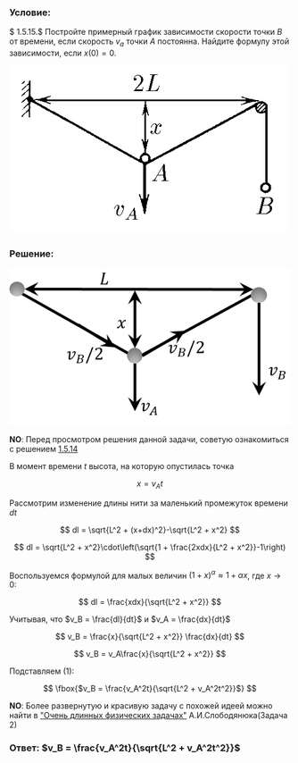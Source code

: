 ###  Условие:

$ 1.5.15.$ Постройте примерный график зависимости скорости точки $B$ от времени, если скорость $v_{a}$ точки $A$ постоянна. Найдите формулу этой зависимости, если $x(0) = 0$.

![ К задаче $1.5.15$ |499x301, 42%](../../img/1.5.15/statement.png)

###  Решение:

![ Распределение скоростей на нитях |609x339, 51%](../../img/1.5.15/draw.png)

__NO__: Перед просмотром решения данной задачи, советую ознакомиться с решением [1.5.14](../1.5.14)

В момент времени $t$ высота, на которую опустилась точка

$$
x = v_A t\tag{1}
$$

Рассмотрим изменение длины нити за маленький промежуток времени $dt$

$$
dl = \sqrt{L^2 + (x+dx)^2}-\sqrt{L^2 + x^2}
$$

$$
dl = \sqrt{L^2 + x^2}\cdot\left(\sqrt{1 + \frac{2xdx}{L^2 + x^2}}-1\right)
$$

Воспользуемся формулой для малых величин $(1+x)^\alpha\approx 1+\alpha x$, где $x\rightarrow 0$:

$$
dl = \frac{xdx}{\sqrt{L^2 + x^2}}
$$

Учитывая, что $v_B = \frac{dl}{dt}$ и $v_A = \frac{dx}{dt}$

$$
v_B = \frac{x}{\sqrt{L^2 + x^2}} \frac{dx}{dt}
$$

$$
v_B = v_A\frac{x}{\sqrt{L^2 + x^2}}
$$

Подставляем $(1):$

$$
\fbox{$v_B = \frac{v_A^2t}{\sqrt{L^2 + v_A^2t^2}}$}
$$

__NO__: Более развернутую и красивую задачу с похожей идеей можно найти в ["Очень длинных физических задачах"](https://belphol.github.io/books/LongProblemsPart1.pdf) А.И.Слободянюка(Задача 2)

###  Ответ: $v_B = \frac{v_A^2t}{\sqrt{L^2 + v_A^2t^2}}$